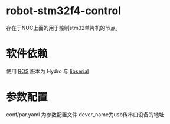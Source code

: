 robot-stm32f4-control
=====================
存在于NUC上面的用于控制stm32单片机的节点。
# 软件依赖
使用 [ROS](http://www.ros.org/ "ROS") 版本为 Hydro 与 [libserial](http://libserial.sourceforge.net/ "libserial")

# 参数配置
conf/par.yaml 为参数配置文件 dever_name为usb传串口设备的地址